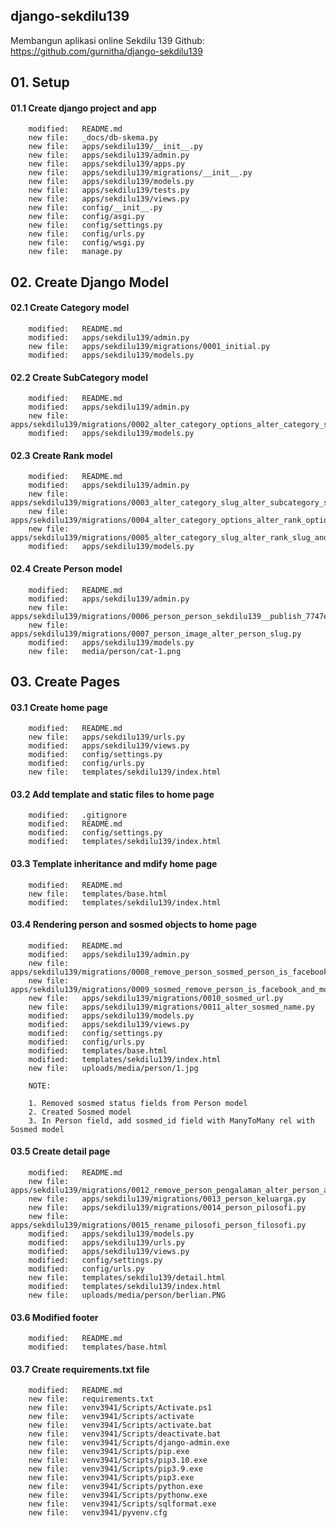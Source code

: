 ## django-sekdilu139
Membangun aplikasi online Sekdilu 139
Github: https://github.com/gurnitha/django-sekdilu139


## 01. Setup

#### 01.1 Create django project and app

        modified:   README.md
        new file:   _docs/db-skema.py
        new file:   apps/sekdilu139/__init__.py
        new file:   apps/sekdilu139/admin.py
        new file:   apps/sekdilu139/apps.py
        new file:   apps/sekdilu139/migrations/__init__.py
        new file:   apps/sekdilu139/models.py
        new file:   apps/sekdilu139/tests.py
        new file:   apps/sekdilu139/views.py
        new file:   config/__init__.py
        new file:   config/asgi.py
        new file:   config/settings.py
        new file:   config/urls.py
        new file:   config/wsgi.py
        new file:   manage.py


## 02. Create Django Model

#### 02.1 Create Category model

        modified:   README.md
        modified:   apps/sekdilu139/admin.py
        new file:   apps/sekdilu139/migrations/0001_initial.py
        modified:   apps/sekdilu139/models.py

#### 02.2 Create SubCategory model

        modified:   README.md
        modified:   apps/sekdilu139/admin.py
        new file:   apps/sekdilu139/migrations/0002_alter_category_options_alter_category_slug_and_more.py
        modified:   apps/sekdilu139/models.py

#### 02.3 Create Rank model

        modified:   README.md
        modified:   apps/sekdilu139/admin.py
        new file:   apps/sekdilu139/migrations/0003_alter_category_slug_alter_subcategory_slug_rank.py
        new file:   apps/sekdilu139/migrations/0004_alter_category_options_alter_rank_options_and_more.py
        new file:   apps/sekdilu139/migrations/0005_alter_category_slug_alter_rank_slug_and_more.py
        modified:   apps/sekdilu139/models.py

#### 02.4 Create Person model

        modified:   README.md
        modified:   apps/sekdilu139/admin.py
        new file:   apps/sekdilu139/migrations/0006_person_person_sekdilu139__publish_7747e8_idx.py
        new file:   apps/sekdilu139/migrations/0007_person_image_alter_person_slug.py
        modified:   apps/sekdilu139/models.py
        new file:   media/person/cat-1.png


## 03. Create Pages

#### 03.1 Create home page

        modified:   README.md
        new file:   apps/sekdilu139/urls.py
        modified:   apps/sekdilu139/views.py
        modified:   config/settings.py
        modified:   config/urls.py
        new file:   templates/sekdilu139/index.html

#### 03.2 Add template and static files to home page

        modified:   .gitignore
        modified:   README.md
        modified:   config/settings.py
        modified:   templates/sekdilu139/index.html

#### 03.3 Template inheritance and mdify home page

        modified:   README.md
        new file:   templates/base.html
        modified:   templates/sekdilu139/index.html

#### 03.4 Rendering person and sosmed objects to home page

        modified:   README.md
        modified:   apps/sekdilu139/admin.py
        new file:   apps/sekdilu139/migrations/0008_remove_person_sosmed_person_is_facebook_and_more.py
        new file:   apps/sekdilu139/migrations/0009_sosmed_remove_person_is_facebook_and_more.py
        new file:   apps/sekdilu139/migrations/0010_sosmed_url.py
        new file:   apps/sekdilu139/migrations/0011_alter_sosmed_name.py
        modified:   apps/sekdilu139/models.py
        modified:   apps/sekdilu139/views.py
        modified:   config/settings.py
        modified:   config/urls.py
        modified:   templates/base.html
        modified:   templates/sekdilu139/index.html
        new file:   uploads/media/person/1.jpg

        NOTE:

        1. Removed sosmed status fields from Person model
        2. Created Sosmed model
        3. In Person field, add sosmed_id field with ManyToMany rel with Sosmed model

#### 03.5 Create detail page

        modified:   README.md
        new file:   apps/sekdilu139/migrations/0012_remove_person_pengalaman_alter_person_about_me_and_more.py
        new file:   apps/sekdilu139/migrations/0013_person_keluarga.py
        new file:   apps/sekdilu139/migrations/0014_person_pilosofi.py
        new file:   apps/sekdilu139/migrations/0015_rename_pilosofi_person_filosofi.py
        modified:   apps/sekdilu139/models.py
        modified:   apps/sekdilu139/urls.py
        modified:   apps/sekdilu139/views.py
        modified:   config/settings.py
        modified:   config/urls.py
        new file:   templates/sekdilu139/detail.html
        modified:   templates/sekdilu139/index.html
        new file:   uploads/media/person/berlian.PNG

#### 03.6 Modified footer

        modified:   README.md
        modified:   templates/base.html

#### 03.7 Create requirements.txt file

        modified:   README.md
        new file:   requirements.txt
        new file:   venv3941/Scripts/Activate.ps1
        new file:   venv3941/Scripts/activate
        new file:   venv3941/Scripts/activate.bat
        new file:   venv3941/Scripts/deactivate.bat
        new file:   venv3941/Scripts/django-admin.exe
        new file:   venv3941/Scripts/pip.exe
        new file:   venv3941/Scripts/pip3.10.exe
        new file:   venv3941/Scripts/pip3.9.exe
        new file:   venv3941/Scripts/pip3.exe
        new file:   venv3941/Scripts/python.exe
        new file:   venv3941/Scripts/pythonw.exe
        new file:   venv3941/Scripts/sqlformat.exe
        new file:   venv3941/pyvenv.cfg